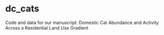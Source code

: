 # dc_cats
Code and data for our manuscript: Domestic Cat Abundance and Activity Across a Residential Land Use Gradient
